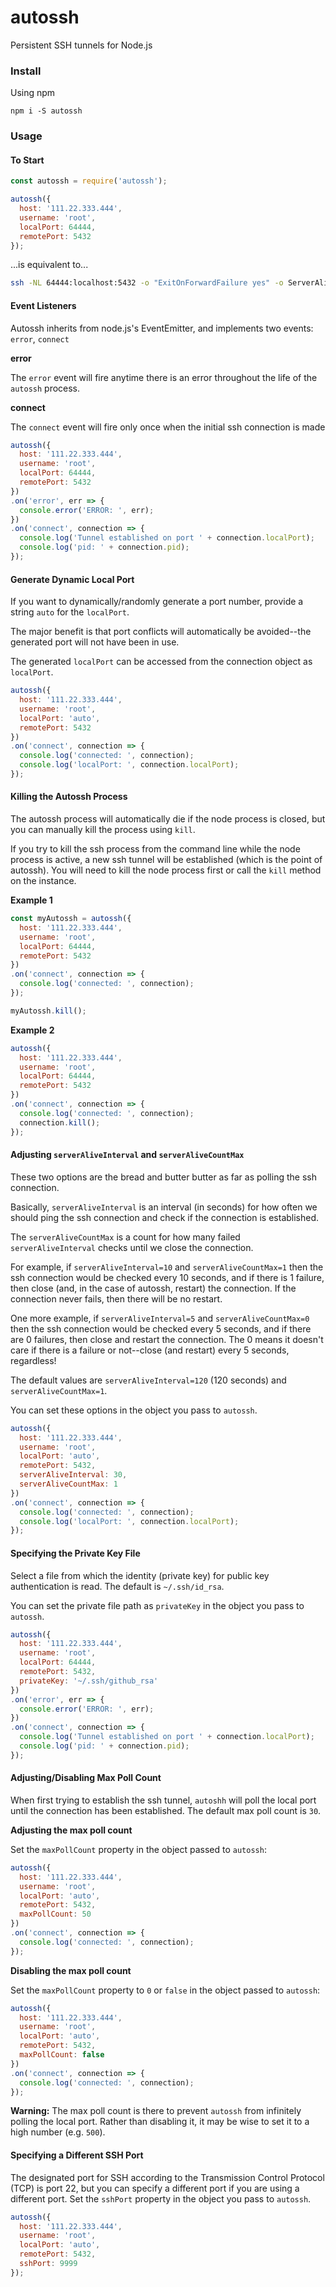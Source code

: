 # autossh

Persistent SSH tunnels for Node.js

### Install

Using npm

```
npm i -S autossh
```

### Usage

#### To Start

``` javascript
const autossh = require('autossh');

autossh({
  host: '111.22.333.444',
  username: 'root',
  localPort: 64444,
  remotePort: 5432
});
```

...is equivalent to...

``` bash
ssh -NL 64444:localhost:5432 -o "ExitOnForwardFailure yes" -o ServerAliveInterval=120 -o ServerAliveCountMax=1 root@111.22.333.444
```

#### Event Listeners

Autossh inherits from node.js's EventEmitter, and implements two events: `error`, `connect`

**error**

The `error` event will fire anytime there is an error throughout the life of the `autossh` process.

**connect**

The `connect` event will fire only once when the initial ssh connection is made

``` javascript
autossh({
  host: '111.22.333.444',
  username: 'root',
  localPort: 64444,
  remotePort: 5432
})
.on('error', err => {
  console.error('ERROR: ', err);
})
.on('connect', connection => {
  console.log('Tunnel established on port ' + connection.localPort);
  console.log('pid: ' + connection.pid);
});
```

#### Generate Dynamic Local Port

If you want to dynamically/randomly generate a port number, provide a string `auto` for the `localPort`.

The major benefit is that port conflicts will automatically be avoided--the generated port will not have been in use.

The generated `localPort` can be accessed from the connection object as `localPort`.

``` javascript
autossh({
  host: '111.22.333.444',
  username: 'root',
  localPort: 'auto',
  remotePort: 5432
})
.on('connect', connection => {
  console.log('connected: ', connection);
  console.log('localPort: ', connection.localPort);
});
```

#### Killing the Autossh Process

The autossh process will automatically die if the node process is closed, but you can manually kill the process using `kill`.

If you try to kill the ssh process from the command line while the node process is active, a new ssh tunnel will be established (which is the point of autossh). You will need to kill the node process first or call the `kill` method on the instance.

**Example 1**

``` javascript
const myAutossh = autossh({
  host: '111.22.333.444',
  username: 'root',
  localPort: 64444,
  remotePort: 5432
})
.on('connect', connection => {
  console.log('connected: ', connection);
});

myAutossh.kill();
```

**Example 2**

``` javascript
autossh({
  host: '111.22.333.444',
  username: 'root',
  localPort: 64444,
  remotePort: 5432
})
.on('connect', connection => {
  console.log('connected: ', connection);
  connection.kill();
});
```

#### Adjusting `serverAliveInterval` and `serverAliveCountMax`

These two options are the bread and butter butter as far as polling the ssh connection.

Basically, `serverAliveInterval` is an interval (in seconds) for how often we should ping the ssh connection and check if the connection is established. 

The `serverAliveCountMax` is a count for how many failed `serverAliveInterval` checks until we close the connection.

For example, if `serverAliveInterval=10` and `serverAliveCountMax=1` then the ssh connection would be checked every 10 seconds, and if there is 1 failure, then close (and, in the case of autossh, restart) the connection. If the connection never fails, then there will be no restart.

One more example, if `serverAliveInterval=5` and `serverAliveCountMax=0` then the ssh connection would be checked every 5 seconds, and if there are 0 failures, then close and restart the connection. The 0 means it doesn't care if there is a failure or not--close (and restart) every 5 seconds, regardless!

The default values are `serverAliveInterval=120` (120 seconds) and `serverAliveCountMax=1`.

You can set these options in the object you pass to `autossh`.

``` javascript
autossh({
  host: '111.22.333.444',
  username: 'root',
  localPort: 'auto',
  remotePort: 5432,
  serverAliveInterval: 30,
  serverAliveCountMax: 1
})
.on('connect', connection => {
  console.log('connected: ', connection);
  console.log('localPort: ', connection.localPort);
});
```

#### Specifying the Private Key File

Select a file from which the identity (private key) for public key authentication is read. The default is `~/.ssh/id_rsa`. 

You can set the private file path as `privateKey` in the object you pass to `autossh`.

```javascript
autossh({
  host: '111.22.333.444',
  username: 'root',
  localPort: 64444,
  remotePort: 5432,
  privateKey: '~/.ssh/github_rsa'
})
.on('error', err => {
  console.error('ERROR: ', err);
})
.on('connect', connection => {
  console.log('Tunnel established on port ' + connection.localPort);
  console.log('pid: ' + connection.pid);
});
```

#### Adjusting/Disabling Max Poll Count

When first trying to establish the ssh tunnel, `autoshh` will poll the local port until the connection has been established. The default max poll count is `30`.

**Adjusting the max poll count**

Set the `maxPollCount` property in the object passed to `autossh`:

```javascript
autossh({
  host: '111.22.333.444',
  username: 'root',
  localPort: 'auto',
  remotePort: 5432,
  maxPollCount: 50
})
.on('connect', connection => {
  console.log('connected: ', connection);
});
```

**Disabling the max poll count**

Set the `maxPollCount` property to `0` or `false` in the object passed to `autossh`:

```javascript
autossh({
  host: '111.22.333.444',
  username: 'root',
  localPort: 'auto',
  remotePort: 5432,
  maxPollCount: false
})
.on('connect', connection => {
  console.log('connected: ', connection);
});
```

**Warning:** The max poll count is there to prevent `autossh` from infinitely polling the local port. Rather than disabling it, it may be wise to set it to a high number (e.g. `500`).

#### Specifying a Different SSH Port

The designated port for SSH according to the Transmission Control Protocol (TCP) is port 22, but you can specify a different port if you are using a different port. Set the `sshPort` property in the object you pass to `autossh`.

```javascript
autossh({
  host: '111.22.333.444',
  username: 'root',
  localPort: 'auto',
  remotePort: 5432,
  sshPort: 9999
});
```